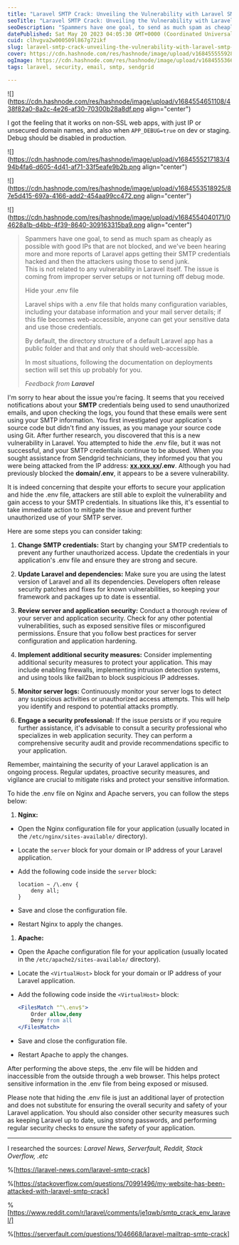 ```yaml
---
title: "Laravel SMTP Crack: Unveiling the Vulnerability with Laravel SMTP Checker by XCATZE"
seoTitle: "Laravel SMTP Crack: Unveiling the Vulnerability with Laravel SMTP Chec"
seoDescription: "Spammers have one goal, to send as much spam as cheaply as possible with good IPs that are not blocked, and we've been hearing more and more reports of Lara"
datePublished: Sat May 20 2023 04:05:30 GMT+0000 (Coordinated Universal Time)
cuid: clhvgva2w000509l867g72ikf
slug: laravel-smtp-crack-unveiling-the-vulnerability-with-laravel-smtp-checker-by-xcatze
cover: https://cdn.hashnode.com/res/hashnode/image/upload/v1684555559283/39d6ddc4-6686-4f72-abbb-3110af9735c4.png
ogImage: https://cdn.hashnode.com/res/hashnode/image/upload/v1684555366111/b1cdb008-d07b-4c5b-ae5d-f3e69efbfcbb.png
tags: laravel, security, email, smtp, sendgrid

---
```


![](https://cdn.hashnode.com/res/hashnode/image/upload/v1684554651108/438f82a0-8a2c-4e26-af30-70300b28a8df.png align="center")

I got the feeling that it works on non-SSL web apps, with just IP or unsecured domain names, and also when `APP_DEBUG=true` on dev or staging. Debug should be disabled in production.

![](https://cdn.hashnode.com/res/hashnode/image/upload/v1684555217183/494b4fa6-d605-4d41-af71-33f5eafe9b2b.png align="center")

![](https://cdn.hashnode.com/res/hashnode/image/upload/v1684553518925/87e5d415-697a-4166-add2-454aa99cc472.png align="center")

![](https://cdn.hashnode.com/res/hashnode/image/upload/v1684554040171/04628a1b-d4bb-4f39-8640-309163315ba9.png align="center")

> Spammers have one goal, to send as much spam as cheaply as possible with good IPs that are not blocked, and we've been hearing more and more reports of Laravel apps getting their SMTP credentials hacked and then the attackers using those to send junk.  
> This is not related to any vulnerability in Laravel itself. The issue is coming from improper server setups or not turning off debug mode.  
>   
> Hide your .env file
> 
> Laravel ships with a .env file that holds many configuration variables, including your database information and your mail server details; if this file becomes web-accessible, anyone can get your sensitive data and use those credentials.
> 
> By default, the directory structure of a default Laravel app has a public folder and that and only that should web-accessible.
> 
> In most situations, following the documentation on deployments section will set this up probably for you.
> 
> *Feedback from* ***Laravel***

I'm sorry to hear about the issue you're facing. It seems that you received notifications about your **SMTP** credentials being used to send unauthorized emails, and upon checking the logs, you found that these emails were sent using your SMTP information. You first investigated your application's source code but didn't find any issues, as you manage your source code using Git. After further research, you discovered that this is a new vulnerability in Laravel. You attempted to hide the .env file, but it was not successful, and your SMTP credentials continue to be abused. When you sought assistance from Sendgrid technicians, they informed you that you were being attacked from the IP address: [**xx.xxx.xx**](http://xx.xxx.xx)**/.env**. Although you had previously blocked the **domain/.env**, it appears to be a severe vulnerability.

It is indeed concerning that despite your efforts to secure your application and hide the .env file, attackers are still able to exploit the vulnerability and gain access to your SMTP credentials. In situations like this, it's essential to take immediate action to mitigate the issue and prevent further unauthorized use of your SMTP server.

Here are some steps you can consider taking:

1. **Change SMTP credentials:** Start by changing your SMTP credentials to prevent any further unauthorized access. Update the credentials in your application's .env file and ensure they are strong and secure.
    
2. **Update Laravel and dependencies:** Make sure you are using the latest version of Laravel and all its dependencies. Developers often release security patches and fixes for known vulnerabilities, so keeping your framework and packages up to date is essential.
    
3. **Review server and application security:** Conduct a thorough review of your server and application security. Check for any other potential vulnerabilities, such as exposed sensitive files or misconfigured permissions. Ensure that you follow best practices for server configuration and application hardening.
    
4. **Implement additional security measures:** Consider implementing additional security measures to protect your application. This may include enabling firewalls, implementing intrusion detection systems, and using tools like fail2ban to block suspicious IP addresses.
    
5. **Monitor server logs:** Continuously monitor your server logs to detect any suspicious activities or unauthorized access attempts. This will help you identify and respond to potential attacks promptly.
    
6. **Engage a security professional:** If the issue persists or if you require further assistance, it's advisable to consult a security professional who specializes in web application security. They can perform a comprehensive security audit and provide recommendations specific to your application.
    

Remember, maintaining the security of your Laravel application is an ongoing process. Regular updates, proactive security measures, and vigilance are crucial to mitigate risks and protect your sensitive information.

To hide the .env file on Nginx and Apache servers, you can follow the steps below:

1. **Nginx:**
    

* Open the Nginx configuration file for your application (usually located in the `/etc/nginx/sites-available/` directory).
    
* Locate the `server` block for your domain or IP address of your Laravel application.
    
* Add the following code inside the `server` block:
    
    ```nginx
    location ~ /\.env {
        deny all;
    }
    ```
    
* Save and close the configuration file.
    
* Restart Nginx to apply the changes.
    

1. **Apache:**
    

* Open the Apache configuration file for your application (usually located in the `/etc/apache2/sites-available/` directory).
    
* Locate the `<VirtualHost>` block for your domain or IP address of your Laravel application.
    
* Add the following code inside the `<VirtualHost>` block:
    
    ```apache
    <FilesMatch "^\.env$">
        Order allow,deny
        Deny from all
    </FilesMatch>
    ```
    
* Save and close the configuration file.
    
* Restart Apache to apply the changes.
    

After performing the above steps, the .env file will be hidden and inaccessible from the outside through a web browser. This helps protect sensitive information in the .env file from being exposed or misused.

Please note that hiding the .env file is just an additional layer of protection and does not substitute for ensuring the overall security and safety of your Laravel application. You should also consider other security measures such as keeping Laravel up to date, using strong passwords, and performing regular security checks to ensure the safety of your application.

---

I researched the sources: *Laravel News, Serverfault, Reddit, Stack Overflow, .etc*

%[https://laravel-news.com/laravel-smtp-crack] 

%[https://stackoverflow.com/questions/70991496/my-website-has-been-attacked-with-laravel-smtp-crack] 

%[https://www.reddit.com/r/laravel/comments/je1qwb/smtp_crack_env_laravel/] 

%[https://serverfault.com/questions/1046668/laravel-mailtrap-smtp-crack]